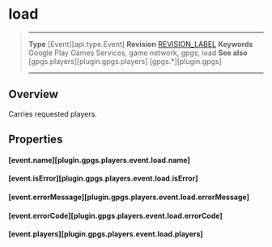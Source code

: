 # load

> --------------------- ------------------------------------------------------------------------------------------
> __Type__              [Event][api.type.Event]
> __Revision__          [REVISION_LABEL](REVISION_URL)
> __Keywords__          Google Play Games Services, game network, gpgs, load
> __See also__          [gpgs.players][plugin.gpgs.players]
>                       [gpgs.*][plugin.gpgs]
> --------------------- ------------------------------------------------------------------------------------------

## Overview

Carries requested players.

## Properties

#### [event.name][plugin.gpgs.players.event.load.name]

#### [event.isError][plugin.gpgs.players.event.load.isError]

#### [event.errorMessage][plugin.gpgs.players.event.load.errorMessage]

#### [event.errorCode][plugin.gpgs.players.event.load.errorCode]

#### [event.players][plugin.gpgs.players.event.load.players]